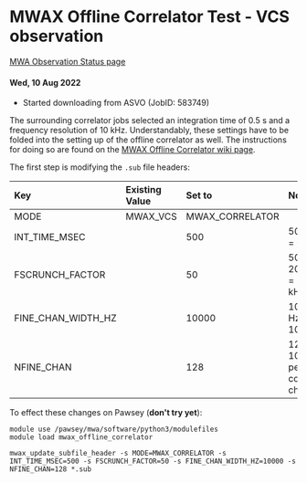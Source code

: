 # MWAX Offline Correlator Test - VCS observation

[MWA Observation Status page](http://ws.mwatelescope.org/observation/obs/?obs_id=1344081136)

#### Wed, 10 Aug 2022

- Started downloading from ASVO (JobID: 583749)

The surrounding correlator jobs selected an integration time of 0.5 s and a frequency resolution of 10 kHz.
Understandably, these settings have to be folded into the setting up of the offline correlator as well.
The instructions for doing so are found on the [MWAX Offline Correlator wiki page](https://wiki.mwatelescope.org/pages/viewpage.action?spaceKey=MP&title=MWAX+Offline+Correlator).

The first step is modifying the `.sub` file headers:

| Key | Existing Value | Set to | Notes |
| :-- | :------------- | :----- | :---- |
| MODE | MWAX_VCS | MWAX_CORRELATOR | |
| INT_TIME_MSEC |  | 500 | 500ms = 0.5s |
| FSCRUNCH_FACTOR |  | 50 | 50 x 200 Hz = 10 kHz |
| FINE_CHAN_WIDTH_HZ |  | 10000 | 10000 Hz = 10 kHz |
| NFINE_CHAN |  | 128 | 128 x 10 kHz per coarse channel |

To effect these changes on Pawsey (**don't try yet**):

```
module use /pawsey/mwa/software/python3/modulefiles
module load mwax_offline_correlator

mwax_update_subfile_header -s MODE=MWAX_CORRELATOR -s INT_TIME_MSEC=500 -s FSCRUNCH_FACTOR=50 -s FINE_CHAN_WIDTH_HZ=10000 -s NFINE_CHAN=128 *.sub
```
